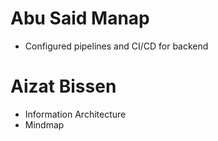# Abu Said Manap
* Configured pipelines and CI/CD for backend
# Aizat Bissen
* Information Architecture
* Mindmap
